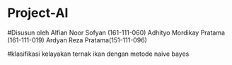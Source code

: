 # Project-AI


#Disusun oleh Alfian Noor Sofyan (161-111-060) 
             Adhityo Mordikay Pratama (161-111-019)
             Ardyan Reza Pratama(151-111-096)
             
#klasifikasi kelayakan ternak ikan dengan metode naive bayes
